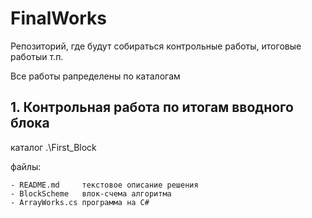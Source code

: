 # FinalWorks

Репозиторий, где будут собираться контрольные работы, итоговые работыи т.п.

Все работы рапределены по каталогам

## 1. Контрольная работа по итогам вводного блока

каталог .\First_Block

файлы:

    - README.md     текстовое описание решения
    - BlockScheme   влок-счема алгоритма
    - ArrayWorks.cs программа на С#